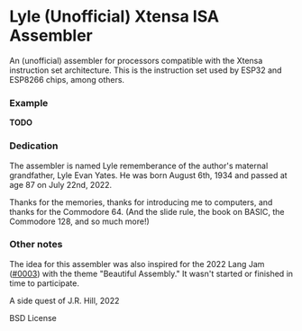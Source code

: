 # Lyle (Unofficial) Xtensa ISA Assembler

An (unofficial) assembler for processors compatible with the Xtensa instruction
set architecture. This is the instruction set used by ESP32 and ESP8266 chips,
among others.

### Example

**TODO**

### Dedication

The assembler is named Lyle rememberance of the author's maternal grandfather,
Lyle Evan Yates. He was born August 6th, 1934 and passed at age 87 on July
22nd, 2022.

Thanks for the memories, thanks for introducing me to computers, and thanks for
the Commodore 64. (And the slide rule, the book on BASIC, the Commodore 128,
and so much more!)

### Other notes

The idea for this assembler was also inspired for the 2022 Lang Jam ([#0003](https://github.com/langjam/langjam))
with the theme "Beautiful Assembly." It wasn't started or finished in time to
participate.

A side quest of J.R. Hill, 2022

BSD License

